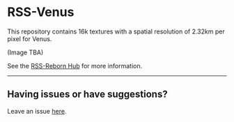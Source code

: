 # RSS-Venus
This repository contains 16k textures with a spatial resolution of 2.32km per pixel for Venus.

(Image TBA)

See the [RSS-Reborn Hub](https://github.com/RSS-Reborn/RSS-Reborn) for more information.


---
## Having issues or have suggestions?
Leave an issue [here](https://github.com/RSS-Reborn/RSS-Reborn/issues).
